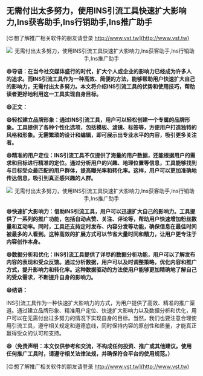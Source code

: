 ## **无需付出太多努力，使用INS引流工具快速扩大影响力,Ins获客助手,Ins行销助手,Ins推广助手**

[😍想了解推广相关软件的朋友请登录 http://www.vst.tw](http://www.vst.tw)

 <center><img src="https://vst.tw/MP4/tuiguang/png/1.png" alt="无需付出太多努力，使用INS引流工具快速扩大影响力,Ins获客助手,Ins行销助手,Ins推广助手"></center>

**😄导语：在当今社交媒体盛行的时代，扩大个人或企业的影响力已经成为许多人的追求。而INS引流工具作为一种高效、简便的方法，能够帮助用户快速扩大自己的影响力，无需付出太多努力。本文将介绍INS引流工具的优势和使用技巧，帮助读者更好地利用这一工具实现自身目标。**

**😄正文：**

**😄轻松建立品牌形象：通过INS引流工具，用户可以轻松创建一个专属的品牌形象。工具提供了各种个性化选项，包括模板、滤镜、标签等，方便用户打造独特的风格和形象。无需繁琐的设计和编辑，即可展示出专业水平的内容，吸引更多关注者。**

**😄精准的用户定位：INS引流工具不仅提供了海量的用户数据，还能根据用户的需求和目标进行精准的定位。通过分析用户的兴趣、地理位置等信息，工具能够找到与目标受众最匹配的用户群体，提高曝光率和转化率。这样，用户可以更加准确地传达信息，吸引到真正感兴趣的人群。**

 <center><img src="https://vst.tw/MP4/tuiguang/png/2.png" alt="无需付出太多努力，使用INS引流工具快速扩大影响力,Ins获客助手,Ins行销助手,Ins推广助手"></center>

**😄快速扩大影响力：借助INS引流工具，用户可以迅速扩大自己的影响力。工具提供了一系列的推广功能，包括自动点赞、关注、评论等，帮助用户快速增加粉丝数量和互动率。同时，工具还支持定时发布、内容分发等功能，确保信息在最佳时间被最多的人看到。这种高效的扩展方式可以节省大量时间和精力，让用户更专注于内容创作本身。**

**😄数据分析和优化：INS引流工具提供了详尽的数据分析功能，用户可以了解发布内容的表现和受众反馈。通过分析数据，用户可以及时调整策略，优化内容和推广方式，提升影响力和转化率。这种数据驱动的方法使用户能够更加精确地了解自己的受众需求，不断提升自身的影响力。**

**😄结语：**

INS引流工具作为一种快速扩大影响力的方式，为用户提供了高效、精准的推广渠道。通过建立品牌形象、精准用户定位、快速扩大影响力以及数据分析和优化，用户可以在无需付出过多努力的情况下实现自身的目标。当然，我们也要注意合理使用引流工具，遵守相关规定和道德底线，同时保持内容的原创性和质量，才能真正赢得受众的认可和支持。

**😄（免责声明：本文仅供参考和交流，不构成任何投资、推广或其他建议。使用任何推广工具时，请遵守相关法律法规，并确保符合平台的使用规范。）**

[😍想了解推广相关软件的朋友请登录 http://www.vst.tw](http://www.vst.tw)



